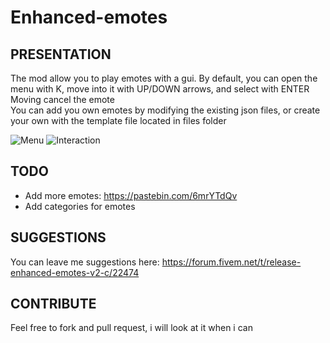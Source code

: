 # Enhanced-emotes

## PRESENTATION

The mod allow you to play emotes with a gui.
By default, you can open the menu with K, move into it with UP/DOWN arrows, and select with ENTER <br /> 
Moving cancel the emote <br /> 
You can add you own emotes by modifying the existing json files, or create your own with the template file located in files folder <br />

![Menu](https://puu.sh/wk4cB.jpg)
![Interaction](https://puu.sh/wk4fP.jpg)

## TODO
- Add more emotes: https://pastebin.com/6mrYTdQv
- Add categories for emotes

## SUGGESTIONS
You can leave me suggestions here: https://forum.fivem.net/t/release-enhanced-emotes-v2-c/22474

## CONTRIBUTE
Feel free to fork and pull request, i will look at it when i can